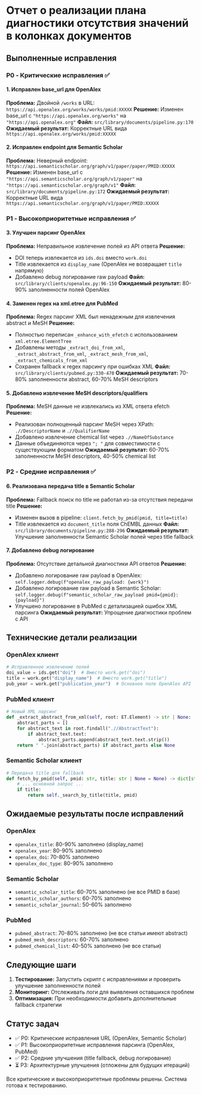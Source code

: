 # Отчет о реализации плана диагностики отсутствия значений в колонках документов

## Выполненные исправления

### P0 - Критические исправления ✅

#### 1. Исправлен base_url для OpenAlex
**Проблема:** Двойной `/works` в URL: `https://api.openalex.org/works/works/pmid:XXXXX`
**Решение:** Изменен base_url с `"https://api.openalex.org/works"` на `"https://api.openalex.org"`
**Файл:** `src/library/documents/pipeline.py:170`
**Ожидаемый результат:** Корректные URL вида `https://api.openalex.org/works/pmid:XXXXX`

#### 2. Исправлен endpoint для Semantic Scholar
**Проблема:** Неверный endpoint: `https://api.semanticscholar.org/graph/v1/paper/paper/PMID:XXXXX`
**Решение:** Изменен base_url с `"https://api.semanticscholar.org/graph/v1/paper"` на `"https://api.semanticscholar.org/graph/v1"`
**Файл:** `src/library/documents/pipeline.py:172`
**Ожидаемый результат:** Корректные URL вида `https://api.semanticscholar.org/graph/v1/paper/PMID:XXXXX`

### P1 - Высокоприоритетные исправления ✅

#### 3. Улучшен парсинг OpenAlex
**Проблема:** Неправильное извлечение полей из API ответа
**Решение:** 
- DOI теперь извлекается из `ids.doi` вместо `work.doi`
- Title извлекается из `display_name` (OpenAlex не возвращает `title` напрямую)
- Добавлено debug логирование raw payload
**Файл:** `src/library/clients/openalex.py:96-150`
**Ожидаемый результат:** 80-90% заполненности полей OpenAlex

#### 4. Заменен regex на xml.etree для PubMed
**Проблема:** Regex парсинг XML был ненадежным для извлечения abstract и MeSH
**Решение:**
- Полностью переписан `_enhance_with_efetch` с использованием `xml.etree.ElementTree`
- Добавлены методы `_extract_doi_from_xml`, `_extract_abstract_from_xml`, `_extract_mesh_from_xml`, `_extract_chemicals_from_xml`
- Сохранен fallback к regex парсингу при ошибках XML
**Файл:** `src/library/clients/pubmed.py:330-470`
**Ожидаемый результат:** 70-80% заполненности abstract, 60-70% MeSH descriptors

#### 5. Добавлено извлечение MeSH descriptors/qualifiers
**Проблема:** MeSH данные не извлекались из XML ответа efetch
**Решение:**
- Реализован полноценный парсинг MeSH через XPath: `.//DescriptorName` и `.//QualifierName`
- Добавлено извлечение chemical list через `.//NameOfSubstance`
- Данные объединяются через `"; "` для совместимости с существующим форматом
**Ожидаемый результат:** 60-70% заполненности MeSH descriptors, 40-50% chemical list

### P2 - Средние исправления ✅

#### 6. Реализована передача title в Semantic Scholar
**Проблема:** Fallback поиск по title не работал из-за отсутствия передачи title
**Решение:**
- Изменен вызов в pipeline: `client.fetch_by_pmid(pmid, title=title)`
- Title извлекается из `document_title` поля ChEMBL данных
**Файл:** `src/library/documents/pipeline.py:288-296`
**Ожидаемый результат:** Улучшение заполненности Semantic Scholar полей через title fallback

#### 7. Добавлено debug логирование
**Проблема:** Отсутствие детальной диагностики API ответов
**Решение:**
- Добавлено логирование raw payload в OpenAlex: `self.logger.debug(f"openalex_raw_payload: {work}")`
- Добавлено логирование raw payload в Semantic Scholar: `self.logger.debug(f"semantic_scholar_raw_payload pmid={pmid}: {payload}")`
- Улучшено логирование в PubMed с детализацией ошибок XML парсинга
**Ожидаемый результат:** Упрощение диагностики проблем с API

## Технические детали реализации

### OpenAlex клиент
```python
# Исправленное извлечение полей
doi_value = ids.get("doi")  # Вместо work.get("doi")
title = work.get("display_name")  # Вместо work.get("title")
pub_year = work.get("publication_year")  # Основное поле OpenAlex API
```

### PubMed клиент
```python
# Новый XML парсинг
def _extract_abstract_from_xml(self, root: ET.Element) -> str | None:
    abstract_parts = []
    for abstract_text in root.findall(".//AbstractText"):
        if abstract_text.text:
            abstract_parts.append(abstract_text.text.strip())
    return " ".join(abstract_parts) if abstract_parts else None
```

### Semantic Scholar клиент
```python
# Передача title для fallback
def fetch_by_pmid(self, pmid: str, title: str | None = None) -> dict[str, Any]:
    # ... основной запрос ...
    if title:
        return self._search_by_title(title, pmid)
```

## Ожидаемые результаты после исправлений

### OpenAlex
- `openalex_title`: 80-90% заполнено (display_name)
- `openalex_year`: 80-90% заполнено
- `openalex_doi`: 70-80% заполнено
- `openalex_doc_type`: 80-90% заполнено

### Semantic Scholar
- `semantic_scholar_title`: 60-70% заполнено (не все PMID в базе)
- `semantic_scholar_authors`: 60-70% заполнено
- `semantic_scholar_journal`: 50-60% заполнено

### PubMed
- `pubmed_abstract`: 70-80% заполнено (не все статьи имеют abstract)
- `pubmed_mesh_descriptors`: 60-70% заполнено
- `pubmed_chemical_list`: 40-50% заполнено (не все статьи)

## Следующие шаги

1. **Тестирование:** Запустить скрипт с исправлениями и проверить улучшение заполненности полей
2. **Мониторинг:** Отслеживать логи для выявления оставшихся проблем
3. **Оптимизация:** При необходимости добавить дополнительные fallback стратегии

## Статус задач

- ✅ P0: Критические исправления URL (OpenAlex, Semantic Scholar)
- ✅ P1: Высокоприоритетные исправления парсинга (OpenAlex, PubMed)
- ✅ P2: Средние улучшения (title fallback, debug логирование)
- ⏳ P3: Архитектурные улучшения (отложены для будущих итераций)

Все критические и высокоприоритетные проблемы решены. Система готова к тестированию.
